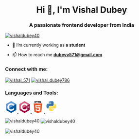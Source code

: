 <h1 align="center">Hi 👋, I'm Vishal Dubey</h1>
<h3 align="center">A passionate frontend developer from India</h3>

<p align="left"> <a href="https://github.com/ryo-ma/github-profile-trophy"><img src="https://github-profile-trophy.vercel.app/?username=vishaldubey40" alt="vishaldubey40" /></a> </p>

- 🔭 I’m currently working as **a student**

- 📫 How to reach me **dubeyv571@gmail.com**

<h3 align="left">Connect with me:</h3>
<p align="left">
<a href="https://www.codechef.com/users/vishal_571" target="blank"><img align="center" src="https://cdn.jsdelivr.net/npm/simple-icons@3.1.0/icons/codechef.svg" alt="vishal_571" height="30" width="40" /></a>
<a href="https://codeforces.com/profile/vishal_dubey786" target="blank"><img align="center" src="https://cdn.jsdelivr.net/npm/simple-icons@3.0.1/icons/codeforces.svg" alt="vishal_dubey786" height="30" width="40" /></a>
</p>

<h3 align="left">Languages and Tools:</h3>
<p align="left"> <a href="https://www.cprogramming.com/" target="_blank"> <img src="https://raw.githubusercontent.com/devicons/devicon/master/icons/c/c-original.svg" alt="c" width="40" height="40"/> </a> <a href="https://www.w3schools.com/cpp/" target="_blank"> <img src="https://raw.githubusercontent.com/devicons/devicon/master/icons/cplusplus/cplusplus-original.svg" alt="cplusplus" width="40" height="40"/> </a> <a href="https://www.w3.org/html/" target="_blank"> <img src="https://raw.githubusercontent.com/devicons/devicon/master/icons/html5/html5-original-wordmark.svg" alt="html5" width="40" height="40"/> </a> <a href="https://www.python.org" target="_blank"> <img src="https://raw.githubusercontent.com/devicons/devicon/master/icons/python/python-original.svg" alt="python" width="40" height="40"/> </a> </p>

<p><img align="left" src="https://github-readme-stats.vercel.app/api/top-langs?username=vishaldubey40&show_icons=true&locale=en&layout=compact" alt="vishaldubey40" /></p>

<p>&nbsp;<img align="center" src="https://github-readme-stats.vercel.app/api?username=vishaldubey40&show_icons=true&locale=en" alt="vishaldubey40" /></p>

<p><img align="center" src="https://github-readme-streak-stats.herokuapp.com/?user=vishaldubey40&" alt="vishaldubey40" /></p>
